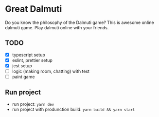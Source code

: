 # Great Dalmuti

Do you know the philosophy of the Dalmuti game?
This is awesome online dalmuti game. Play dalmuti online with your friends.

## TODO

- [x] typescript setup
- [x] eslint, prettier setup
- [x] jest setup
- [ ] logic (making room, chatting) with test
- [ ] paint game

## Run project

- run project: `yarn dev`
- run project with produnction build: `yarn build && yarn start`
